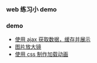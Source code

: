### web 练习小 demo

### demo

- [使用 ajax 获取数据，缓存并展示](https://soojade.github.io/web-practice/)
- [图片放大镜](https://soojade.github.io/web-practice/picture-magnifier/)
- [使用 css 制作加载动画](https://soojade.github.io/web-practice/loading-animation)
